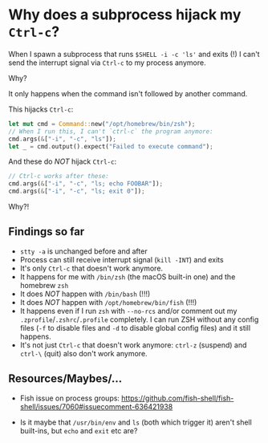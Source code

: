 # Why does a subprocess hijack my `Ctrl-c`?

When I spawn a subprocess that runs `$SHELL -i -c 'ls'` and exits (!)
I can't send the interrupt signal via `Ctrl-c` to my process anymore.

Why?

It only happens when the command isn't followed by another command.

This hijacks `Ctrl-c`:

```rust
let mut cmd = Command::new("/opt/homebrew/bin/zsh");
// When I run this, I can't `ctrl-c` the program anymore:
cmd.args(&["-i", "-c", "ls"]);
let _ = cmd.output().expect("Failed to execute command");
```

And these do _NOT_ hijack `Ctrl-c`:

```rust
// Ctrl-c works after these:
cmd.args(&["-i", "-c", "ls; echo FOOBAR"]);
cmd.args(&["-i", "-c", "ls; exit 0"]);
```

Why?!

## Findings so far

- `stty -a` is unchanged before and after
- Process can still receive interrupt signal (`kill -INT`) and exits
- It's only `Ctrl-c` that doesn't work anymore.
- It happens for me with `/bin/zsh` (the macOS built-in one) and the homebrew `zsh`
- It does _NOT_ happen with `/bin/bash` (!!!)
- It does _NOT_ happen with `/opt/homebrew/bin/fish` (!!!)
- It happens even if I run `zsh` with `--no-rcs` and/or comment out my `.zprofile`/`.zshrc`/`.profile` completely. I can run ZSH without any config files (`-f` to disable files and `-d` to disable global config files) and it still happens.
- It's not just `Ctrl-c` that doesn't work anymore: `ctrl-z` (suspend) and `ctrl-\` (quit) also don't work anymore.

## Resources/Maybes/...

- Fish issue on process groups: https://github.com/fish-shell/fish-shell/issues/7060#issuecomment-636421938

- Is it maybe that `/usr/bin/env` and `ls` (both which trigger it) aren't shell built-ins, but `echo` and `exit` etc are?
